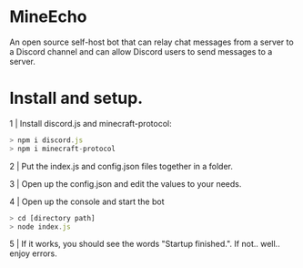 # MineEcho
An open source self-host bot that can relay chat messages from a server to a Discord channel and can allow Discord users to send messages to a server.

# Install and setup.
1 | Install discord.js and minecraft-protocol:
```js
> npm i discord.js
> npm i minecraft-protocol
```

2 | Put the index.js and config.json files together in a folder.

3 | Open up the config.json and edit the values to your needs.

4 | Open up the console and start the bot
```js
> cd [directory path]
> node index.js
```

5 | If it works, you should see the words "Startup finished.". If not.. well.. enjoy errors.
